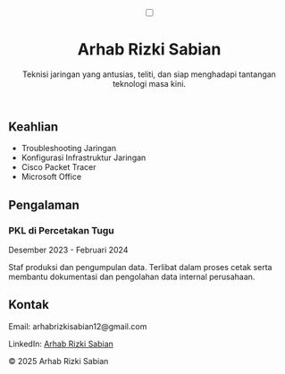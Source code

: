 <!DOCTYPE html>
<html lang="id">
<head>
  <meta charset="UTF-8" />
  <meta name="viewport" content="width=device-width, initial-scale=1.0" />
  <title>Portofolio Arhab Rizki Sabian</title>
  <link rel="stylesheet" href="style.css" />
</head>
<body>
  <header>
    <div class="toggle-container">
      <label class="switch">
        <input type="checkbox" id="modeToggle" />
        <span class="slider"></span>
      </label>
    </div>
    <h1>Arhab Rizki Sabian</h1>
    <p>Teknisi jaringan yang antusias, teliti, dan siap menghadapi tantangan teknologi masa kini.</p>
  </header>

  <section id="skills">
    <h2>Keahlian</h2>
    <ul>
      <li>Troubleshooting Jaringan</li>
      <li>Konfigurasi Infrastruktur Jaringan</li>
      <li>Cisco Packet Tracer</li>
      <li>Microsoft Office</li>
    </ul>
  </section>

  <section id="experience">
    <h2>Pengalaman</h2>
    <div class="experience-item">
      <h3>PKL di Percetakan Tugu</h3>
      <p>Desember 2023 - Februari 2024</p>
      <p>Staf produksi dan pengumpulan data. Terlibat dalam proses cetak serta membantu dokumentasi dan pengolahan data internal perusahaan.</p>
    </div>
  </section>

  <section id="contact">
    <h2>Kontak</h2>
    <p>Email: arhabrizkisabian12@gmail.com</p>
    <p>LinkedIn: <a href="https://www.linkedin.com/in/arhab-rizki-sabian-4a58a3311" target="_blank">Arhab Rizki Sabian</a></p>
  </section>

  <footer>
    <p>&copy; 2025 Arhab Rizki Sabian</p>
  </footer>

  <script>
    const toggle = document.getElementById('modeToggle');
    toggle.addEventListener('change', () => {
      document.body.classList.toggle('dark-mode');
    });
  </script>
</body>
</html>
